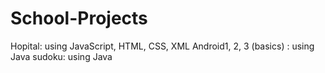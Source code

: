 # School-Projects
Hopital: using JavaScript, HTML, CSS, XML
Android1, 2, 3 (basics) : using Java
sudoku: using Java
